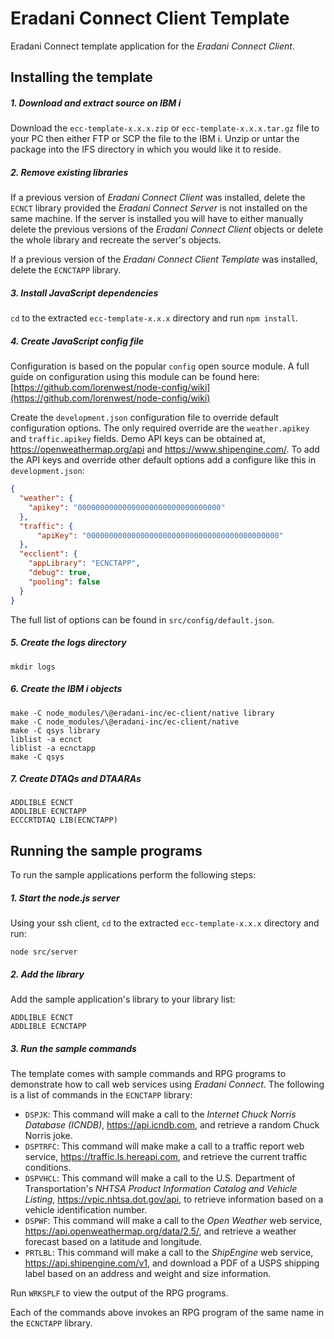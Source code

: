# Eradani Connect Client Template

Eradani Connect template application for the *Eradani Connect Client*.

## Installing the template

##### 1. Download and extract source on IBM i

Download the `ecc-template-x.x.x.zip` or `ecc-template-x.x.x.tar.gz` file to your PC then either FTP or SCP the file to the IBM i. Unzip or untar the package into the IFS directory in which you would like it to reside.

##### 2. Remove existing libraries

If a previous version of *Eradani Connect Client* was installed, delete the `ECNCT` library provided the *Eradani Connect Server* is not installed on the same machine. If the server is installed you will have to either manually delete the previous versions of the *Eradani Connect Client* objects or delete the whole library and recreate the server's objects.

If a previous version of the *Eradani Connect Client Template* was installed, delete the `ECNCTAPP` library.

##### 3. Install JavaScript dependencies

`cd` to the extracted `ecc-template-x.x.x` directory and run `npm install`.

##### 4.  Create JavaScript config file

Configuration is based on the popular `config` open source module. A full guide on configuration using this module can be found here: [https://github.com/lorenwest/node-config/wiki](https://github.com/lorenwest/node-config/wiki)

Create the `development.json` configuration file to override default configuration options. The only required override are the `weather.apikey` and `traffic.apikey` fields. Demo API keys can be obtained at, https://openweathermap.org/api and https://www.shipengine.com/. To add the API keys and override other default options add a configure like this in `development.json`:

```json
{
  "weather": {
    "apikey": "00000000000000000000000000000000"
  },
  "traffic": {
      "apiKey": "0000000000000000000000000000000000000000000"
  },
  "ecclient": {
    "appLibrary": "ECNCTAPP",
    "debug": true,
    "pooling": false
  }
}
```

The full list of options can be found in `src/config/default.json`.

##### 5. Create the logs directory

`mkdir logs`

##### 6. Create the IBM i objects

```shell
make -C node_modules/\@eradani-inc/ec-client/native library
make -C node_modules/\@eradani-inc/ec-client/native
make -C qsys library
liblist -a ecnct
liblist -a ecnctapp
make -C qsys
```

##### 7. Create DTAQs and DTAARAs

```
ADDLIBLE ECNCT
ADDLIBLE ECNCTAPP
ECCCRTDTAQ LIB(ECNCTAPP)
```

## Running the sample programs

To run the sample applications perform the following steps:

##### 1. Start the node.js server

Using your ssh client, `cd` to the extracted `ecc-template-x.x.x` directory and run:

```shell
node src/server
```

##### 2. Add the library

Add the sample application's library to your library list:

```
ADDLIBLE ECNCT
ADDLIBLE ECNCTAPP
```

##### 3. Run the sample commands

The template comes with sample commands and RPG programs to demonstrate how to call web services using *Eradani Connect*. The following is a list of commands in the `ECNCTAPP` library:

- `DSPJK`: This command will make a call to the *Internet Chuck Norris Database (ICNDB)*, https://api.icndb.com, and retrieve a random Chuck Norris joke.
- `DSPTRFC`: This command will make make a call to a traffic report web service, https://traffic.ls.hereapi.com, and retrieve the current traffic conditions.
- `DSPVHCL`: This command will make a call to the U.S. Department of Transportation's *NHTSA Product Information Catalog and Vehicle Listing*, https://vpic.nhtsa.dot.gov/api, to retrieve information based on a vehicle identification number.
- `DSPWF`: This command will make a call to the *Open Weather* web service, https://api.openweathermap.org/data/2.5/, and retrieve a weather forecast based on a latitude and longitude.
- `PRTLBL`: This command will make a call to the *ShipEngine* web service, https://api.shipengine.com/v1, and download a PDF of a USPS shipping label based on an address and weight and size information.

Run `WRKSPLF` to view the output of the RPG programs.

Each of the commands above invokes an RPG program of the same name in the `ECNCTAPP` library.

